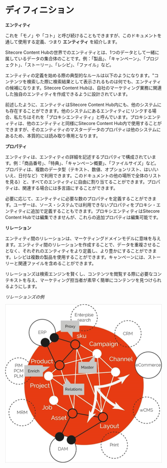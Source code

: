 # ディフィニション

**エンティティ**

これを「モノ」や「コト」と呼び続けることもできますが、このドキュメントを通して使用する定義、つまり **エンティティ** を紹介します。

Sitecore Content Hubの世界でのエンティティとは、1つのデータとして一緒に属しているデータの集合体のことです。例：「製品」、「キャンペーン」、「プロジェクト」、「ストーリー」、「レシピ」、「ファイル」など。

エンティティの定義を始める際の典型的なルールは以下のようになります。"コンテンツを検索した際に検索結果として表示されるものは何でも、エンティティの候補になります。Sitecore Content Hubは、自社のマーケティング業務に関連した独自のエンティティを作成できるように設計されています。

前述したように、エンティティはSitecore Content Hub内にも、他のシステムにも存在することができます。他のシステムにあるエンティティにリンクする場合、私たちはそれを「プロキシエンティティ」と呼んでいます。プロキシエンティティは、他のエンティティと同様にSitecore Content Hub内で使用することができますが、そのエンティティのマスターデータのプロパティは他のシステムにあるため、本質的には読み取り専用となります。

**プロパティ**

エンティティは、エンティティの詳細を記述するプロパティで構成されています。例：「商品番号」、「特典」、「キャンペーン概要」、「ファイルサイズ」など。プロパティは、複数のデータ型（テキスト、数値、オプションリスト、はい/いいえ、日付など）で利用できます。このドキュメントの他の場所で全体のリストを見る）と、すべてのエンティティに自由に割り当てることができます。プロパティは、関連する場合には多言語にすることができます。

必要に応じて、エンティティに必要な数のプロパティを定義することができます。ユーザーは、ソース・システムでは利用できないプロパティをプロキシ・エンティティに追加で定義することもできます。プロキシエンティティはSitecore Content Hubでは編集できませんが、これらの追加プロパティは編集可能です。

**リレーション**

エンティティ間のリレーションは、マーケティングドメインモデルに意味を与えます。エンティティ間のリレーションを作成することで、データを重複させることなく、それぞれのエンティティをより定義し、より豊かにすることができます。レシピは複数の製品を使用することができます。キャンペーンには、ストーリーと関連ファイルを含めることができます。

リレーションズは検索エンジンを賢くし、コンテンツを閲覧する際に必要なコンテキストを与え、マーケティング担当者が素早く簡単にコンテンツを見つけられるようにします。

*リレーションズの例*

![](../../../../images/user-documentation/content-user-manual/about-m-content/_user-documentation_content-user-manual_3.0.0_5_Relations_example.jpg)